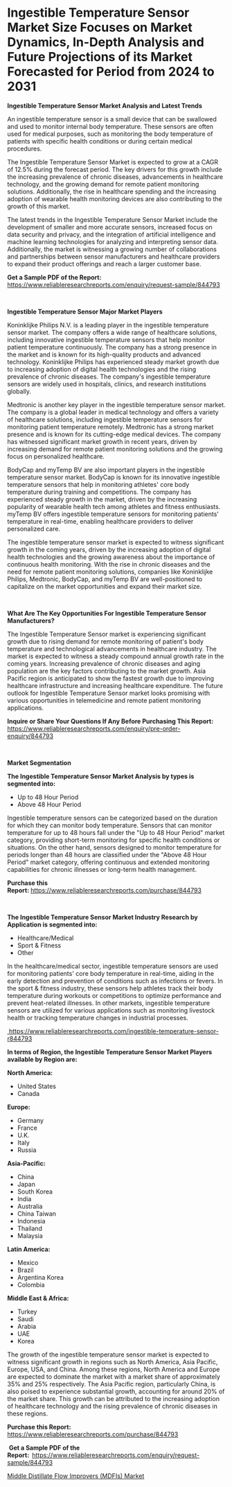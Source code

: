 <p><h1>Ingestible Temperature Sensor Market Size Focuses on Market Dynamics, In-Depth Analysis and Future Projections of its Market Forecasted for Period from 2024 to 2031</h1></p><p><strong>Ingestible Temperature Sensor Market Analysis and Latest Trends</strong></p>
<p><p>An ingestible temperature sensor is a small device that can be swallowed and used to monitor internal body temperature. These sensors are often used for medical purposes, such as monitoring the body temperature of patients with specific health conditions or during certain medical procedures.</p><p>The Ingestible Temperature Sensor Market is expected to grow at a CAGR of 12.5% during the forecast period. The key drivers for this growth include the increasing prevalence of chronic diseases, advancements in healthcare technology, and the growing demand for remote patient monitoring solutions. Additionally, the rise in healthcare spending and the increasing adoption of wearable health monitoring devices are also contributing to the growth of this market.</p><p>The latest trends in the Ingestible Temperature Sensor Market include the development of smaller and more accurate sensors, increased focus on data security and privacy, and the integration of artificial intelligence and machine learning technologies for analyzing and interpreting sensor data. Additionally, the market is witnessing a growing number of collaborations and partnerships between sensor manufacturers and healthcare providers to expand their product offerings and reach a larger customer base.</p></p>
<p><strong>Get a Sample PDF of the Report:&nbsp;</strong> <a href="https://www.reliableresearchreports.com/enquiry/request-sample/844793">https://www.reliableresearchreports.com/enquiry/request-sample/844793</a></p>
<p>&nbsp;</p>
<p><strong>Ingestible Temperature Sensor Major Market Players</strong></p>
<p><p>Koninklijke Philips N.V. is a leading player in the ingestible temperature sensor market. The company offers a wide range of healthcare solutions, including innovative ingestible temperature sensors that help monitor patient temperature continuously. The company has a strong presence in the market and is known for its high-quality products and advanced technology. Koninklijke Philips has experienced steady market growth due to increasing adoption of digital health technologies and the rising prevalence of chronic diseases. The company's ingestible temperature sensors are widely used in hospitals, clinics, and research institutions globally.</p><p>Medtronic is another key player in the ingestible temperature sensor market. The company is a global leader in medical technology and offers a variety of healthcare solutions, including ingestible temperature sensors for monitoring patient temperature remotely. Medtronic has a strong market presence and is known for its cutting-edge medical devices. The company has witnessed significant market growth in recent years, driven by increasing demand for remote patient monitoring solutions and the growing focus on personalized healthcare.</p><p>BodyCap and myTemp BV are also important players in the ingestible temperature sensor market. BodyCap is known for its innovative ingestible temperature sensors that help in monitoring athletes' core body temperature during training and competitions. The company has experienced steady growth in the market, driven by the increasing popularity of wearable health tech among athletes and fitness enthusiasts. myTemp BV offers ingestible temperature sensors for monitoring patients' temperature in real-time, enabling healthcare providers to deliver personalized care.</p><p>The ingestible temperature sensor market is expected to witness significant growth in the coming years, driven by the increasing adoption of digital health technologies and the growing awareness about the importance of continuous health monitoring. With the rise in chronic diseases and the need for remote patient monitoring solutions, companies like Koninklijke Philips, Medtronic, BodyCap, and myTemp BV are well-positioned to capitalize on the market opportunities and expand their market size.</p></p>
<p>&nbsp;</p>
<p><strong>What Are The Key Opportunities For Ingestible Temperature Sensor Manufacturers?</strong></p>
<p><p>The Ingestible Temperature Sensor market is experiencing significant growth due to rising demand for remote monitoring of patient's body temperature and technological advancements in healthcare industry. The market is expected to witness a steady compound annual growth rate in the coming years. Increasing prevalence of chronic diseases and aging population are the key factors contributing to the market growth. Asia Pacific region is anticipated to show the fastest growth due to improving healthcare infrastructure and increasing healthcare expenditure. The future outlook for Ingestible Temperature Sensor market looks promising with various opportunities in telemedicine and remote patient monitoring applications.</p></p>
<p><strong>Inquire or Share Your Questions If Any Before Purchasing This Report:</strong> <a href="https://www.reliableresearchreports.com/enquiry/pre-order-enquiry/844793">https://www.reliableresearchreports.com/enquiry/pre-order-enquiry/844793</a></p>
<p>&nbsp;</p>
<p><strong>Market Segmentation</strong></p>
<p><strong>The Ingestible Temperature Sensor Market Analysis by types is segmented into:</strong></p>
<p><ul><li>Up to 48 Hour Period</li><li>Above 48 Hour Period</li></ul></p>
<p><p>Ingestible temperature sensors can be categorized based on the duration for which they can monitor body temperature. Sensors that can monitor temperature for up to 48 hours fall under the "Up to 48 Hour Period" market category, providing short-term monitoring for specific health conditions or situations. On the other hand, sensors designed to monitor temperature for periods longer than 48 hours are classified under the "Above 48 Hour Period" market category, offering continuous and extended monitoring capabilities for chronic illnesses or long-term health management.</p></p>
<p><strong>Purchase this Report:&nbsp;</strong><a href="https://www.reliableresearchreports.com/purchase/844793">https://www.reliableresearchreports.com/purchase/844793</a></p>
<p>&nbsp;</p>
<p><strong>The Ingestible Temperature Sensor Market Industry Research by Application is segmented into:</strong></p>
<p><ul><li>Healthcare/Medical</li><li>Sport & Fitness</li><li>Other</li></ul></p>
<p><p>In the healthcare/medical sector, ingestible temperature sensors are used for monitoring patients' core body temperature in real-time, aiding in the early detection and prevention of conditions such as infections or fevers. In the sport & fitness industry, these sensors help athletes track their body temperature during workouts or competitions to optimize performance and prevent heat-related illnesses. In other markets, ingestible temperature sensors are utilized for various applications such as monitoring livestock health or tracking temperature changes in industrial processes.</p></p>
<p><a href="https://www.reliableresearchreports.com/ingestible-temperature-sensor-r844793">&nbsp;https://www.reliableresearchreports.com/ingestible-temperature-sensor-r844793</a></p>
<p><strong>In terms of Region, the Ingestible Temperature Sensor Market Players available by Region are:</strong></p>
<p>
    <p> <strong> North America: </strong>
        <ul>
            <li>United States</li>
            <li>Canada</li>
        </ul>
        </p> 
    <p> <strong> Europe: </strong>
        <ul>
            <li>Germany</li>
            <li>France</li>
            <li>U.K.</li>
            <li>Italy</li>
            <li>Russia</li>
        </ul>
        </p> 
    <p> <strong> Asia-Pacific: </strong>
        <ul>
            <li>China</li>
            <li>Japan</li>
            <li>South Korea</li>
            <li>India</li>
            <li>Australia</li>
            <li>China Taiwan</li>
            <li>Indonesia</li>
            <li>Thailand</li>
            <li>Malaysia</li>
        </ul>
        </p> 
    <p> <strong> Latin America: </strong>
        <ul>
            <li>Mexico</li>
            <li>Brazil</li>
            <li>Argentina Korea</li>
            <li>Colombia</li>
        </ul>
        </p> 
    <p> <strong> Middle East & Africa: </strong>
        <ul>
            <li>Turkey</li>
            <li>Saudi</li>
            <li>Arabia</li>
            <li>UAE</li>
            <li>Korea</li>
        </ul>
    </p>
    </p>
<p><p>The growth of the ingestible temperature sensor market is expected to witness significant growth in regions such as North America, Asia Pacific, Europe, USA, and China. Among these regions, North America and Europe are expected to dominate the market with a market share of approximately 35% and 25% respectively. The Asia Pacific region, particularly China, is also poised to experience substantial growth, accounting for around 20% of the market share. This growth can be attributed to the increasing adoption of healthcare technology and the rising prevalence of chronic diseases in these regions.</p></p>
<p><strong>Purchase this Report: </strong><a href="https://www.reliableresearchreports.com/purchase/844793">https://www.reliableresearchreports.com/purchase/844793</a></p>
<p>&nbsp;<strong>Get a Sample PDF of the Report:&nbsp;&nbsp;</strong><a href="https://www.reliableresearchreports.com/enquiry/request-sample/844793">https://www.reliableresearchreports.com/enquiry/request-sample/844793</a></p>
<p><strong></strong></p>
<p><p><a href="https://issuu.com/reportprime-2/docs/middle-distillate-flow-improvers-mdfis-market-size">Middle Distillate Flow Improvers (MDFIs) Market</a></p></p>